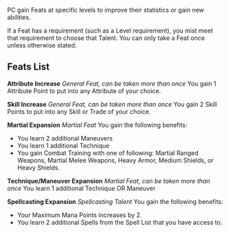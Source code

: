 PC gain Feats at specific levels to improve their statistics or gain new abilities.

If a Feat has a requirement (such as a Level requirement), you mist meet that requirement to choose that Talent. You can only take a Feat once unless otherwise stated.

## Feats List

**Attribute Increase**
*General Feat, can be taken more than once*
You gain 1 Attribute Point to put into any Attribute of your choice.

**Skill Increase**
*General Feat, can be taken more than once*
You gain 2 Skill Points to put into any Skill or Trade of your choice.

**Martial Expansion**
*Martial Feat*
You gain the following benefits:
- You learn 2 additional Maneuvers
- You learn 1 additional Technique
- You gain Combat Training with one of following: Martial Ranged Weapons, Martial Melee Weapons, Heavy Armor, Medium Shields, or Heavy Shields.


**Technique/Maneuver Expansion**
*Martial Feat, can be taken more than once*
You learn 1 additional Technique OR Maneuver


**Spellcasting Expansion**
*Spellcasting Talent*
You gain the following benefits:
- Your Maximum Mana Points increases by 2.
- You learn 2 additional Spells from the Spell List that you have access to.